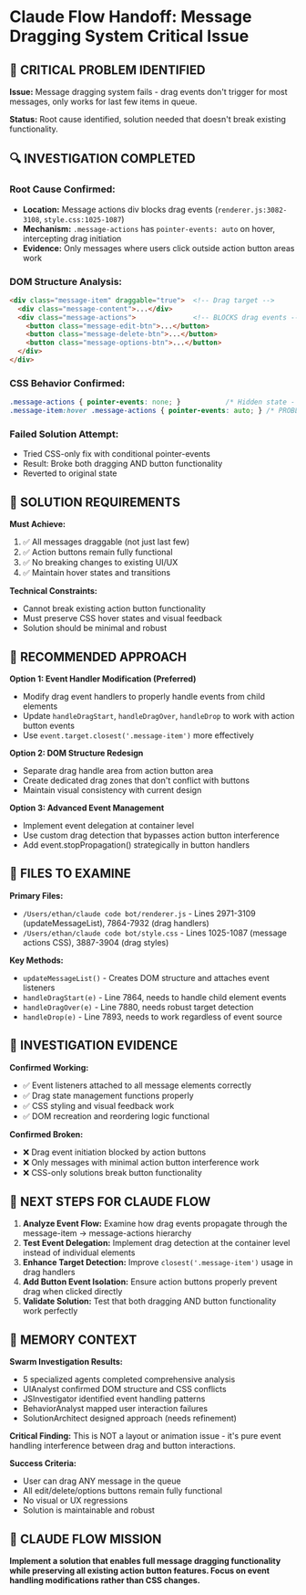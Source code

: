 # Claude Flow Handoff: Message Dragging System Critical Issue

## 🚨 CRITICAL PROBLEM IDENTIFIED

**Issue:** Message dragging system fails - drag events don't trigger for most messages, only works for last few items in queue.

**Status:** Root cause identified, solution needed that doesn't break existing functionality.

## 🔍 INVESTIGATION COMPLETED

### **Root Cause Confirmed:**
- **Location:** Message actions div blocks drag events (`renderer.js:3082-3108`, `style.css:1025-1087`)
- **Mechanism:** `.message-actions` has `pointer-events: auto` on hover, intercepting drag initiation
- **Evidence:** Only messages where users click outside action button areas work

### **DOM Structure Analysis:**
```html
<div class="message-item" draggable="true">  <!-- Drag target -->
  <div class="message-content">...</div>
  <div class="message-actions">              <!-- BLOCKS drag events -->
    <button class="message-edit-btn">...</button>
    <button class="message-delete-btn">...</button>
    <button class="message-options-btn">...</button>
  </div>
</div>
```

### **CSS Behavior Confirmed:**
```css
.message-actions { pointer-events: none; }           /* Hidden state - OK */
.message-item:hover .message-actions { pointer-events: auto; } /* PROBLEM */
```

### **Failed Solution Attempt:**
- Tried CSS-only fix with conditional pointer-events
- Result: Broke both dragging AND button functionality
- Reverted to original state

## 🎯 SOLUTION REQUIREMENTS

**Must Achieve:**
1. ✅ All messages draggable (not just last few)
2. ✅ Action buttons remain fully functional
3. ✅ No breaking changes to existing UI/UX
4. ✅ Maintain hover states and transitions

**Technical Constraints:**
- Cannot break existing action button functionality
- Must preserve CSS hover states and visual feedback
- Solution should be minimal and robust

## 🧠 RECOMMENDED APPROACH

**Option 1: Event Handler Modification (Preferred)**
- Modify drag event handlers to properly handle events from child elements
- Update `handleDragStart`, `handleDragOver`, `handleDrop` to work with action button events
- Use `event.target.closest('.message-item')` more effectively

**Option 2: DOM Structure Redesign**
- Separate drag handle area from action button area
- Create dedicated drag zones that don't conflict with buttons
- Maintain visual consistency with current design

**Option 3: Advanced Event Management**
- Implement event delegation at container level
- Use custom drag detection that bypasses action button interference
- Add event.stopPropagation() strategically in button handlers

## 📁 FILES TO EXAMINE

**Primary Files:**
- `/Users/ethan/claude code bot/renderer.js` - Lines 2971-3109 (updateMessageList), 7864-7932 (drag handlers)
- `/Users/ethan/claude code bot/style.css` - Lines 1025-1087 (message actions CSS), 3887-3904 (drag styles)

**Key Methods:**
- `updateMessageList()` - Creates DOM structure and attaches event listeners
- `handleDragStart(e)` - Line 7864, needs to handle child element events
- `handleDragOver(e)` - Line 7880, needs robust target detection
- `handleDrop(e)` - Line 7893, needs to work regardless of event source

## 🔬 INVESTIGATION EVIDENCE

**Confirmed Working:**
- ✅ Event listeners attached to all message elements correctly
- ✅ Drag state management functions properly
- ✅ CSS styling and visual feedback work
- ✅ DOM recreation and reordering logic functional

**Confirmed Broken:**
- ❌ Drag event initiation blocked by action buttons
- ❌ Only messages with minimal action button interference work
- ❌ CSS-only solutions break button functionality

## 🚀 NEXT STEPS FOR CLAUDE FLOW

1. **Analyze Event Flow:** Examine how drag events propagate through the message-item → message-actions hierarchy
2. **Test Event Delegation:** Implement drag detection at the container level instead of individual elements
3. **Enhance Target Detection:** Improve `closest('.message-item')` usage in drag handlers
4. **Add Button Event Isolation:** Ensure action buttons properly prevent drag when clicked directly
5. **Validate Solution:** Test that both dragging AND button functionality work perfectly

## 💾 MEMORY CONTEXT

**Swarm Investigation Results:**
- 5 specialized agents completed comprehensive analysis
- UIAnalyst confirmed DOM structure and CSS conflicts
- JSInvestigator identified event handling patterns
- BehaviorAnalyst mapped user interaction failures
- SolutionArchitect designed approach (needs refinement)

**Critical Finding:** This is NOT a layout or animation issue - it's pure event handling interference between drag and button interactions.

**Success Criteria:**
- User can drag ANY message in the queue
- All edit/delete/options buttons remain fully functional
- No visual or UX regressions
- Solution is maintainable and robust

## 🎯 CLAUDE FLOW MISSION

**Implement a solution that enables full message dragging functionality while preserving all existing action button features. Focus on event handling modifications rather than CSS changes.**